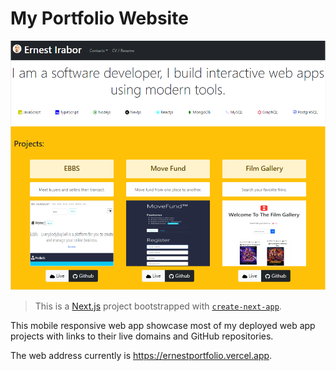 # My Portfolio Website

![website image](./public/portfolio-website.png "Website Homepage")

> This is a [Next.js](https://nextjs.org/) project bootstrapped with [`create-next-app`](https://github.com/vercel/next.js/tree/canary/packages/create-next-app).

This mobile responsive web app showcase most of my deployed web app projects with links to their live domains and GitHub repositories.

The web address currently is <https://ernestportfolio.vercel.app>.
